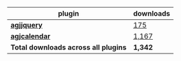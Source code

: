 plugin|downloads
------|----------
[**agjjquery**](https://www.npmjs.com/package/agjjquery)|[175](https://www.npmjs.com/package/agjjquery)
[**agjcalendar**](https://www.npmjs.com/package/agjcalendar)|[1,167](https://www.npmjs.com/package/agjcalendar)
**Total downloads across all plugins**|**1,342**
